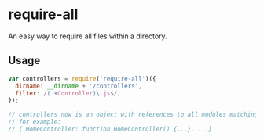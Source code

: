 # require-all

An easy way to require all files within a directory.

## Usage

```js
var controllers = require('require-all')({
  dirname: __dirname + '/controllers',
  filter: /(.+Controller)\.js$/,
});

// controllers now is an object with references to all modules matching the filter
// for example:
// { HomeController: function HomeController() {...}, ...}
```
